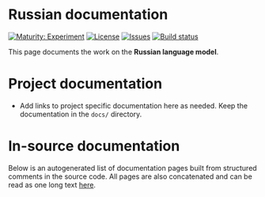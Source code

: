 # Russian documentation

[![Maturity: Experiment](https://img.shields.io/badge/Maturity-Experiment-black.svg)](https://giellalt.github.io/MaturityClassification.html)
[![License](https://img.shields.io/github/license/giellalt/template-lang-rus)](https://raw.githubusercontent.com/giellalt/lang-rus/develop/LICENSE)
[![Issues](https://img.shields.io/github/issues/giellalt/lang-rus)](https://github.com/giellalt/lang-rus/issues)
[![Build status](https://github.com/giellalt/lang-rus/workflows/Speller%20CI+CD/badge.svg)](https://github.com/giellalt/lang-rus/actions)

This page documents the work on the **Russian language model**. 

# Project documentation

* Add links to project specific documentation here as needed. Keep the documentation in the `docs/` directory.

# In-source documentation

Below is an autogenerated list of documentation pages built from structured comments in the source code. All pages are also concatenated and can be read as one long text [here](rus.md).
